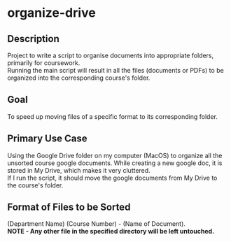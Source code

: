 # organize-drive
## Description 
  Project to write a script to organise documents into appropriate folders, primarily for coursework.  
  Running the main script will result in all the files (documents or PDFs) to be organized into the corresponding course's folder.
## Goal 
  To speed up moving files of a specific format to its corresponding folder.
## Primary Use Case
  Using the Google Drive folder on my computer (MacOS) to organize all the unsorted course google documents. 
  While creating a new google doc, it is stored in My Drive, which makes it very cluttered.  
  If I run the script, it should move the google documents from My Drive to the course's folder.
## Format of Files to be Sorted
  (Department Name) (Course Number) - (Name of Document).  
  **NOTE - Any other file in the specified directory will be left untouched.** 
